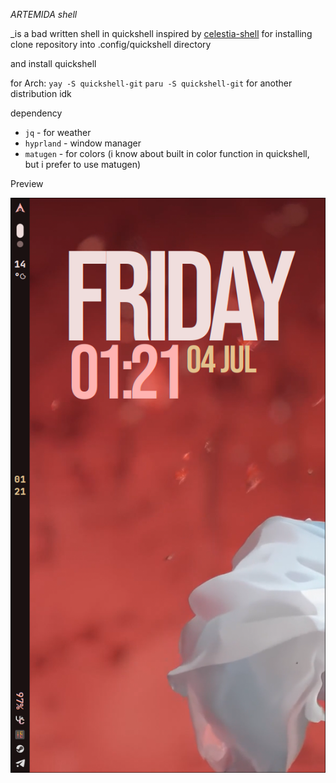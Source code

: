 *ARTEMIDA shell*

_is a bad written shell in quickshell inspired by [celestia-shell](https://github.com/Ayanashi/Celestia)
for installing clone repository into 
  .config/quickshell 
directory

and install quickshell

for Arch:
  `yay -S quickshell-git`
  `paru -S quickshell-git`
for another distribution idk



dependency
 - `jq` - for weather
 - `hyprland` - window manager
 - `matugen` -  for colors (i know about built in color function in quickshell, but i prefer to use matugen)


Preview

![image](Preview/preview_of_bar.png)


